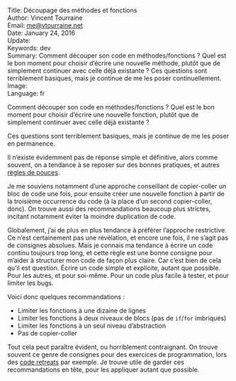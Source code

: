Title:    Découpage des méthodes et fonctions  
Author:   Vincent Tourraine  
Email:    me@vtourraine.net  
Date:     January 24, 2016  
Update:   
Keywords: dev  
Summary:  Comment découper son code en méthodes/fonctions ? Quel est le bon moment pour choisir d’écrire une nouvelle méthode, plutôt que de simplement continuer avec celle déjà existante ? Ces questions sont terriblement basiques, mais je continue de me les poser continuellement.   
Image:    
Language: fr  

Comment découper son code en méthodes/fonctions ? Quel est le bon moment pour choisir d’écrire une nouvelle fonction, plutôt que de simplement continuer avec celle déjà existante ? 

Ces questions sont terriblement basiques, mais je continue de me les poser en permanence. 

Il n’existe évidemment pas de réponse simple et définitive, alors comme souvent, on a tendance à se reposer sur des bonnes pratiques, et autres [règles de pouces](https://en.wikipedia.org/wiki/Rule_of_thumb).

Je me souviens notamment d’une approche conseillant de copier-coller un bloc de code une fois, pour ensuite créer une nouvelle fonction à partir de la troisième occurrence du code (à la place d’un second copier-coller, donc). On trouve aussi des recommandations beaucoup plus strictes, incitant notamment éviter la moindre duplication de code.

Globalement, j’ai de plus en plus tendance à préférer l’approche restrictive. Ce n’est certainement pas une révélation, et encore une fois, il ne s’agit pas de consignes absolues. Mais je connais ma tendance à écrire un code continu toujours trop long, et cette règle est une bonne consigne pour m’aider à structurer mon code de façon plus claire. Car c’est bien de cela qu’il est question. Écrire un code simple et explicite, autant que possible. Pour les autres, et pour soi-même. Pour un code plus facile à tester, et pour limiter les bugs.

Voici donc quelques recommandations :

- Limiter les fonctions à une dizaine de lignes
- Limiter les fonctions à deux niveaux de blocs (pas de `if`/`for` imbriqués)
- Limiter les fonctions à un seul niveau d’abstraction
- Pas de copier-coller

Tout cela peut paraître évident, ou horriblement contraignant. On trouve souvent ce genre de consignes pour des exercices de programmation, lors des [code retreats](http://coderetreat.org) par exemple. Je trouve utile de garder ces recommandations en tête, pour les appliquer autant que possible.
